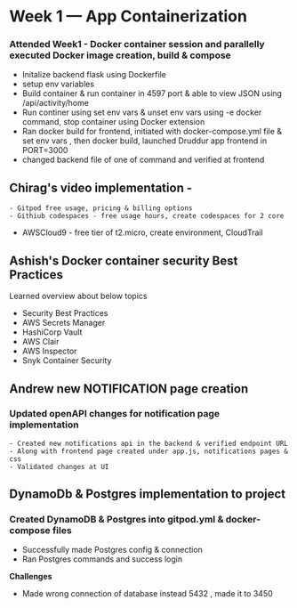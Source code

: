# Week 1 — App Containerization

### Attended Week1 - Docker container session and parallelly executed Docker image creation, build & compose
- Initalize backend flask using Dockerfile
- setup env variables
- Build container & run container in 4597 port & able to view JSON using /api/activity/home
- Run continer using set env vars & unset env vars using -e docker command, stop container using Docker extension
- Ran docker build for frontend, initiated with docker-compose.yml file & set env vars , then docker build, launched Druddur app frontend in PORT=3000
- changed backend file of one of command and verified at frontend

## Chirag's video implementation -
	- Gitpod free usage, pricing & billing options
	- Githiub codespaces - free usage hours, create codespaces for 2 core  
  - AWSCloud9  - free tier of t2.micro, create environment, CloudTrail 
## Ashish's Docker container security Best Practices
Learned overview about below topics
 - Security Best Practices
 - AWS Secrets Manager
 - HashiCorp Vault
 - AWS Clair
 - AWS Inspector
 - Snyk Container Security

## Andrew new NOTIFICATION page creation
### Updated openAPI changes for notification page implementation
	- Created new notifications api in the backend & verified endpoint URL
	- Along with frontend page created under app.js, notifications pages & css
	- Validated changes at UI
	
## DynamoDb & Postgres implementation to project
### Created DynamoDB & Postgres into gitpod.yml & docker-compose files 
 - Successfully made Postgres config & connection
 - Ran Postgres commands and success login <br>
 
**Challenges**
- Made wrong connection of database instead 5432 , made it to 3450

